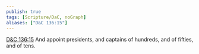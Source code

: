 ```yaml
---
publish: true
tags: [Scripture/DaC, noGraph]
aliases: ["D&C 136:15"]
---
```

[D&C 136:15](https://churchofjesuschrist.org/study/scriptures/dc-testament/dc/136?lang=eng&id=p15#p15) And appoint presidents, and captains of hundreds, and of fifties, and of tens.
